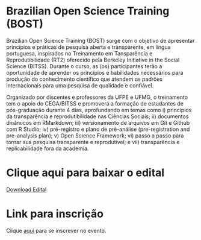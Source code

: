 # Brazilian Open Science Training (BOST)

Brazilian Open Science Training (BOST) surge com o objetivo de apresentar princípios e práticas de pesquisa aberta e transparente, em língua portuguesa, inspirados no Treinamento em Tansparência e Reprodutibilidade (RT2) oferecido pela Berkeley Initiative in the Social Science (BITSS). Durante o curso, as (os) participantes terão  a oportunidade de aprender os princípios e habilidades necessários para produção do conhecimento científico que atendem os padrões internacionais para uma pesquisa de qualidade e confiável.

Organizado por discentes e professores da UFPE e UFMG, o treinamento tem o apoio do CEGA/BITSS e promoverá a  formação de estudantes de pós-graduação durante 4 dias, aprofundando em temas como i) princípios da transparência e reprodutibilidade nas Ciências Sociais; ii) documentos dinâmicos em RMarkdown; iii) versionamento de arquivos em Git e Github com R Studio; iv) pré-registro e plano de pré-análise (pre-registration and pre-analysis plan); v) Open Science Framework; vi) passo a passo para tornar sua pesquisa transparente e reprodutível; e vii) transparência e replicabilidade fora da academia.


# Clique aqui para baixar o edital

[Download Edital](/docs/pdf/edital.pdf)

# Link para inscrição


Clique [aqui](https://docs.google.com/forms/d/1_TNHPAkoEejj-My7uS-jkkk4q18hvBCnh7jLk_gIYAA/edit) para se inscrever no evento.
